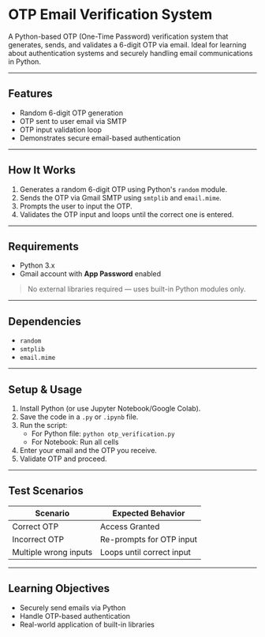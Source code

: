 # OTP Email Verification System

A Python-based OTP (One-Time Password) verification system that generates, sends, and validates a 6-digit OTP via email. Ideal for learning about authentication systems and securely handling email communications in Python.

---

## Features

- Random 6-digit OTP generation
- OTP sent to user email via SMTP
- OTP input validation loop
- Demonstrates secure email-based authentication

---

## How It Works

1. Generates a random 6-digit OTP using Python's `random` module.
2. Sends the OTP via Gmail SMTP using `smtplib` and `email.mime`.
3. Prompts the user to input the OTP.
4. Validates the OTP input and loops until the correct one is entered.

---

## Requirements

- Python 3.x
- Gmail account with **App Password** enabled

> No external libraries required — uses built-in Python modules only.

---

## Dependencies

- `random`
- `smtplib`
- `email.mime`

---

## Setup & Usage

1. Install Python (or use Jupyter Notebook/Google Colab).
2. Save the code in a `.py` or `.ipynb` file.
3. Run the script:
   - For Python file: `python otp_verification.py`
   - For Notebook: Run all cells
4. Enter your email and the OTP you receive.
5. Validate OTP and proceed.

---

## Test Scenarios

| Scenario                  | Expected Behavior         |
|---------------------------|---------------------------|
|  Correct OTP             | Access Granted            |
|  Incorrect OTP           | Re-prompts for OTP input  |
|  Multiple wrong inputs   | Loops until correct input |

---

## Learning Objectives

- Securely send emails via Python
- Handle OTP-based authentication
- Real-world application of built-in libraries
